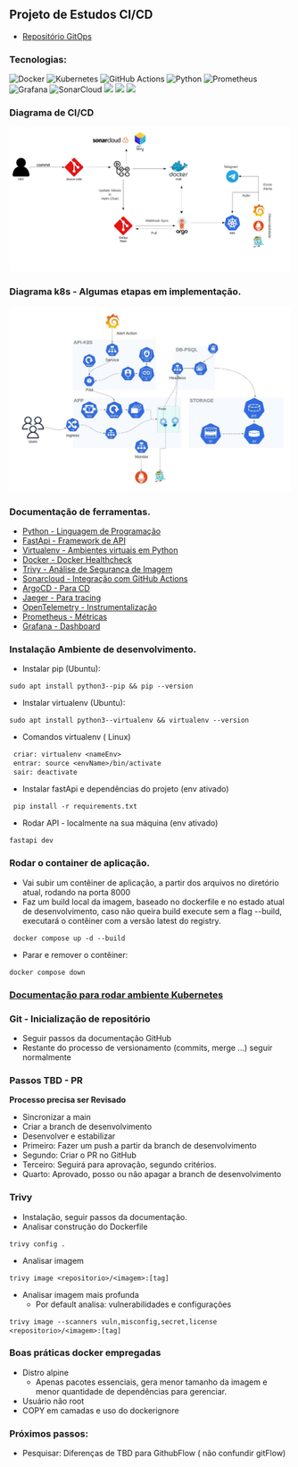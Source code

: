 ## Projeto de Estudos CI/CD
  - [Repositório GitOps](https://github.com/Adenilson365/api-py-Ops) 
  ### Tecnologias: 
![Docker](https://img.shields.io/badge/docker-%230db7ed.svg?style=for-the-badge&logo=docker&logoColor=white) 
![Kubernetes](https://img.shields.io/badge/kubernetes-%23326ce5.svg?style=for-the-badge&logo=kubernetes)
 ![GitHub Actions](https://img.shields.io/badge/GitHub_Actions-2088FF?style=for-the-badge&logo=github-actions&logoColor=white) ![Python](https://img.shields.io/badge/Python-3776AB?style=for-the-badge&logo=python&logoColor=white) ![Prometheus](https://img.shields.io/badge/Prometheus-E6522C?style=for-the-badge&logo=Prometheus&logoColor=white) ![Grafana](https://img.shields.io/badge/grafana-%23F46800.svg?style=for-the-badge&logo=grafana&logoColor=white) ![SonarCloud](https://img.shields.io/badge/Sonar%20cloud-F3702A?style=for-the-badge&logo=sonarcloud&logoColor=white) ![](https://img.shields.io/badge/TRIVY-blue.svg) ![](https://img.shields.io/badge/JAEGER-green.svg) ![](https://img.shields.io/badge/ARGOCD-orange.svg)

### Diagrama de CI/CD
![Diagrama de CICD](/assets/Diagrama_cicd.jpeg)

### Diagrama k8s - Algumas etapas em implementação.
![Diagrama K8s](/assets/k8s%20Diagram.jpeg)



### Documentação de ferramentas.

- [Python - Linguagem de Programação](https://www.python.org/)
- [FastApi - Framework de API](https://fastapi.tiangolo.com/tutorial/first-steps/)
- [Virtualenv - Ambientes virtuais em Python](https://virtualenv.pypa.io/en/latest/user_guide.html)
- [Docker -  Docker Healthcheck ](https://docs.docker.com/reference/dockerfile/#healthcheck)
- [Trivy - Análise de Segurança de Imagem ](https://aquasecurity.github.io/trivy/v0.54/getting-started/installation/)
- [Sonarcloud - Integração com GitHub Actions](https://docs.sonarsource.com/sonarcloud/advanced-setup/ci-based-analysis/github-actions-for-sonarcloud/)
- [ArgoCD - Para CD](https://argo-cd.readthedocs.io/en/stable/)
- [Jaeger - Para tracing](https://www.jaegertracing.io/)
- [OpenTelemetry - Instrumentalização](https://opentelemetry.io/docs/languages/python/)
- [Prometheus - Métricas](https://prometheus.io/)
- [Grafana - Dashboard](https://grafana.com/)

 


### Instalação Ambiente de desenvolvimento.

- Instalar pip (Ubuntu):
```
sudo apt install python3--pip && pip --version

```
- Instalar virtualenv (Ubuntu):
```
sudo apt install python3--virtualenv && virtualenv --version

```
- Comandos virtualenv ( Linux)
```
 criar: virtualenv <nameEnv>
 entrar: source <envName>/bin/activate
 sair: deactivate
```
- Instalar fastApi e dependências do projeto (env ativado)
```
 pip install -r requirements.txt
```
- Rodar API - localmente na sua máquina (env ativado)
```
fastapi dev
```

### Rodar o container de aplicação.
- Vai subir um contêiner de aplicação, a partir dos arquivos no diretório atual, rodando na porta 8000
- Faz um build local da imagem, baseado no dockerfile e no estado atual de desenvolvimento, caso não queira build execute sem a flag --build, executará o contêiner com a versão latest do registry.
```
 docker compose up -d --build 
```
- Parar e remover o contêiner:
```
docker compose down
```
### [**Documentação** para rodar ambiente Kubernetes](https://github.com/Adenilson365/api-py-Ops)


### Git - Inicialização de repositório
- Seguir passos da documentação GitHub
- Restante do processo de versionamento (commits, merge ...) seguir normalmente

### Passos TBD - PR
**Processo precisa ser Revisado**
- Sincronizar a main
- Criar a branch de desenvolvimento
- Desenvolver e estabilizar
- Primeiro:  Fazer um push a partir da branch de desenvolvimento
- Segundo: Criar o PR no GitHub
- Terceiro: Seguirá para aprovação, segundo critérios.
- Quarto: Aprovado, posso ou não apagar a branch de desenvolvimento

### Trivy
- Instalação, seguir passos da documentação.
- Analisar construção do Dockerfile
```
trivy config .
```
- Analisar imagem
```
trivy image <repositorio>/<imagem>:[tag]
```
- Analisar imagem mais profunda
  - Por default analisa: vulnerabilidades e configurações
```
trivy image --scanners vuln,misconfig,secret,license <repositorio>/<imagem>:[tag]
```
### Boas práticas docker empregadas 
- Distro alpine 
    - Apenas pacotes essenciais, gera menor tamanho da imagem e menor quantidade de dependências para gerenciar.
- Usuário não root
- COPY em camadas e uso do dockerignore


### Próximos passos:
- Pesquisar: Diferenças de TBD para GithubFlow ( não confundir gitFlow)

